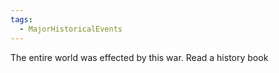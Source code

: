 ```yaml
---
tags:
  - MajorHistoricalEvents
---
```

The entire world was effected by this war.
Read a history book